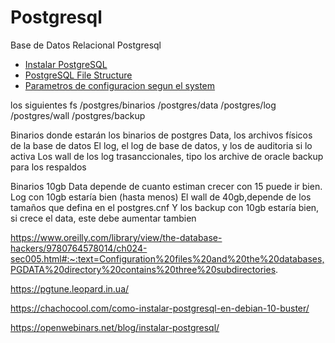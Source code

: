 # Postgresql
Base de Datos Relacional Postgresql

* [Instalar PostgreSQL](guia/installpostgresql.rst)
* [PostgreSQL File Structure](guia/filestructure.rst)
* [Parametros de configuracion segun el system](guia/parametroconf.rst)

los siguientes fs
/postgres/binarios
/postgres/data
/postgres/log
/postgres/wall
/postgres/backup

Binarios donde estarán los binarios de postgres
Data, los archivos físicos de la base de datos
El log, el log de base de datos, y los de auditoria si lo activa
Los wall de los log trasanccionales, tipo los archive de oracle
backup para los respaldos

Binarios 10gb
Data depende de cuanto estiman crecer con 15 puede ir bien.
Log con 10gb estaría bien (hasta menos)
El wall de 40gb,depende de los tamaños que defina en el postgres.cnf
Y los backup con 10gb estaría bien, si crece el data, este debe aumentar tambien

https://www.oreilly.com/library/view/the-database-hackers/9780764578014/ch024-sec005.html#:~:text=Configuration%20files%20and%20the%20databases,PGDATA%20directory%20contains%20three%20subdirectories.

https://pgtune.leopard.in.ua/

https://chachocool.com/como-instalar-postgresql-en-debian-10-buster/

https://openwebinars.net/blog/instalar-postgresql/
